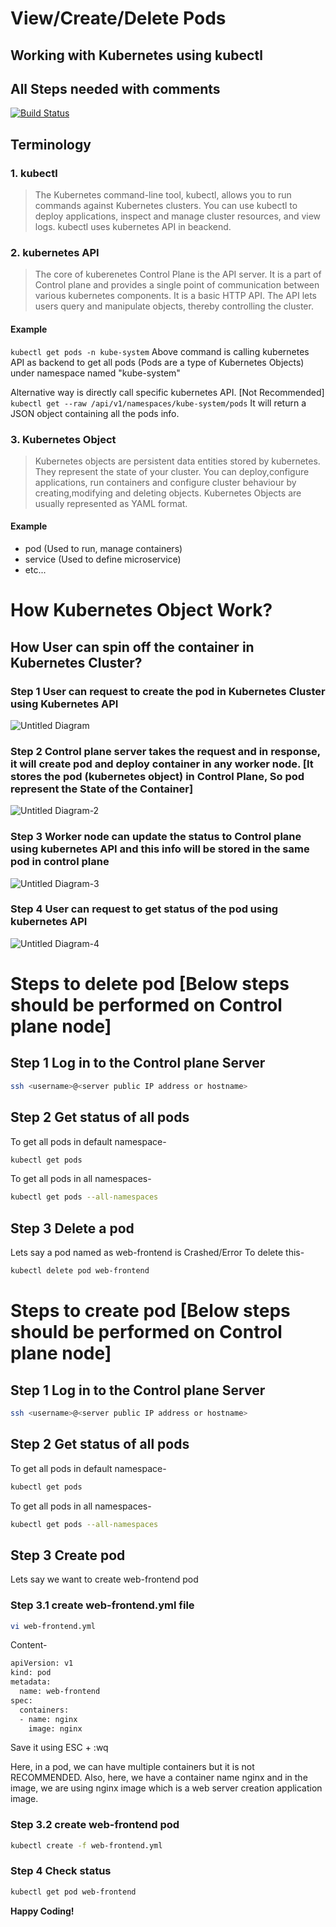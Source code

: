 # View/Create/Delete Pods
## Working with Kubernetes using kubectl
## All Steps needed with comments

[![Build Status](https://travis-ci.org/joemccann/dillinger.svg?branch=master)](https://travis-ci.org/joemccann/dillinger)

## Terminology

### 1. kubectl
> The Kubernetes command-line tool, kubectl, allows you to run commands against Kubernetes clusters. You can use kubectl to deploy applications, inspect and manage cluster resources, and view logs. 
> kubectl uses kubernetes API in beackend.

### 2. kubernetes API
> The core of kuberenetes Control Plane is the API server. It is a part of Control plane and provides a single point of communication between various kubernetes components.
> It is a basic HTTP API.
> The API lets users query and manipulate objects, thereby controlling the cluster.

#### Example

`
kubectl get pods -n kube-system
`
Above command is calling kubernetes API as backend to get all pods (Pods are a type of Kubernetes Objects) under namespace named "kube-system"

Alternative way is directly call specific kubernetes API. [Not Recommended]
`
kubectl get --raw /api/v1/namespaces/kube-system/pods
`
It will return a JSON object containing all the pods info.

### 3. Kubernetes Object
> Kubernetes objects are persistent data entities stored by kubernetes. They represent the state of your cluster.
> You can deploy,configure applications, run containers and configure cluster behaviour by creating,modifying and deleting objects.
> Kubernetes Objects are usually represented as YAML format.

#### Example
- pod (Used to run, manage containers)
- service (Used to define microservice)
- etc...

# How Kubernetes Object Work?
## How User can spin off the container in Kubernetes Cluster?

### Step 1 User can request to create the pod in Kubernetes Cluster using Kubernetes API
![Untitled Diagram](https://user-images.githubusercontent.com/42410722/164890895-1b102c6b-4773-4582-a80f-4d82b72a307d.jpg)


### Step 2 Control plane server takes the request and in response, it will create pod and deploy container in any worker node. [It stores the pod (kubernetes object) in Control Plane, So pod represent the State of the Container]
![Untitled Diagram-2](https://user-images.githubusercontent.com/42410722/164890902-893047ad-d054-4496-919f-d4361311be62.jpg)


### Step 3 Worker node can update the status to Control plane using kubernetes API and this info will be stored in the same pod in control plane
![Untitled Diagram-3](https://user-images.githubusercontent.com/42410722/164890913-ad939d70-698e-4760-b8b5-62067af63411.jpg)


### Step 4 User can request to get status of the pod using kubernetes API
![Untitled Diagram-4](https://user-images.githubusercontent.com/42410722/164890915-160f3e58-0538-41fe-8f41-d4c4449cb3d7.jpg)


# Steps to delete pod [Below steps should be performed on Control plane node]

## Step 1 Log in to the Control plane Server

```sh
ssh <username>@<server public IP address or hostname>
```

## Step 2 Get status of all pods

To get all pods in default namespace-

```sh
kubectl get pods
```

To get all pods in all namespaces-

```sh
kubectl get pods --all-namespaces
```

## Step 3 Delete a pod

Lets say a pod named as web-frontend is Crashed/Error 
To delete this-

```sh
kubectl delete pod web-frontend
```

# Steps to create pod [Below steps should be performed on Control plane node]

## Step 1 Log in to the Control plane Server

```sh
ssh <username>@<server public IP address or hostname>
```

## Step 2 Get status of all pods

To get all pods in default namespace-

```sh
kubectl get pods
```

To get all pods in all namespaces-

```sh
kubectl get pods --all-namespaces
```

## Step 3 Create pod

Lets say we want to create web-frontend pod

### Step 3.1 create web-frontend.yml file

```sh
vi web-frontend.yml
```

Content-

```sh
apiVersion: v1
kind: pod
metadata:
  name: web-frontend
spec:
  containers:
  - name: nginx
    image: nginx
```

Save it using ESC + :wq

Here, in a pod, we can have multiple containers but it is not RECOMMENDED.
Also, here, we have a container name nginx and in the image, we are using nginx image which is a web server creation application image.

### Step 3.2 create web-frontend pod

```sh
kubectl create -f web-frontend.yml
```

### Step 4 Check status

```sh
kubectl get pod web-frontend
```

**Happy Coding!**

